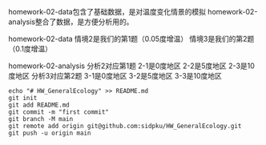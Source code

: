 homework-02-data包含了基础数据，是对温度变化情景的模拟
homework-02-analysis整合了数据，是方便分析用的。

homework-02-data 
情境2是我们的第1题（0.05度增温）
情境3是我们的第2题（0.1度增温）

homework-02-analysis
分析2对应第1题
    2-1是0度地区
    2-2是5度地区
    2-3是10度地区
分析3对应第2题
    3-1是0度地区
    3-2是5度地区
    3-3是10度地区





```
echo "# HW_GeneralEcology" >> README.md
git init
git add README.md
git commit -m "first commit"
git branch -M main
git remote add origin git@github.com:sidpku/HW_GeneralEcology.git
git push -u origin main
```

